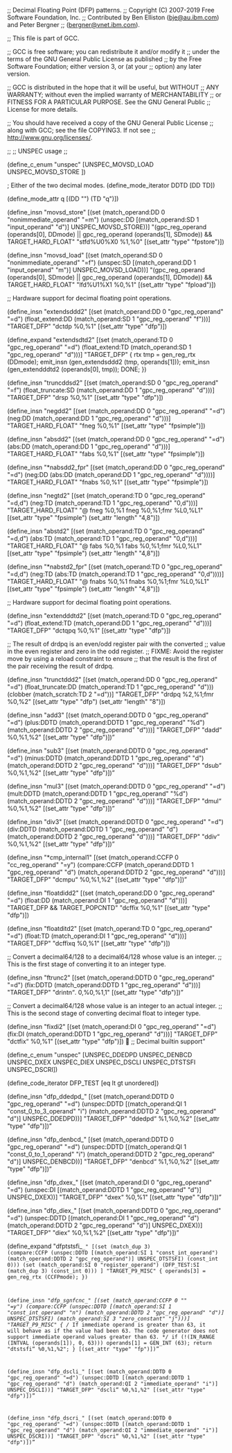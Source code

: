 ;; Decimal Floating Point (DFP) patterns.
;; Copyright (C) 2007-2019 Free Software Foundation, Inc.
;; Contributed by Ben Elliston (bje@au.ibm.com) and Peter Bergner
;; (bergner@vnet.ibm.com).

;; This file is part of GCC.

;; GCC is free software; you can redistribute it and/or modify it
;; under the terms of the GNU General Public License as published
;; by the Free Software Foundation; either version 3, or (at your
;; option) any later version.

;; GCC is distributed in the hope that it will be useful, but WITHOUT
;; ANY WARRANTY; without even the implied warranty of MERCHANTABILITY
;; or FITNESS FOR A PARTICULAR PURPOSE.  See the GNU General Public
;; License for more details.

;; You should have received a copy of the GNU General Public License
;; along with GCC; see the file COPYING3.  If not see
;; <http://www.gnu.org/licenses/>.

;;
;; UNSPEC usage
;;

(define_c_enum "unspec"
  [UNSPEC_MOVSD_LOAD
   UNSPEC_MOVSD_STORE
  ])

; Either of the two decimal modes.
(define_mode_iterator DDTD [DD TD])

(define_mode_attr q [(DD "") (TD "q")])


(define_insn "movsd_store"
  [(set (match_operand:DD 0 "nonimmediate_operand" "=m")
	(unspec:DD [(match_operand:SD 1 "input_operand" "d")]
		   UNSPEC_MOVSD_STORE))]
  "(gpc_reg_operand (operands[0], DDmode)
   || gpc_reg_operand (operands[1], SDmode))
   && TARGET_HARD_FLOAT"
  "stfd%U0%X0 %1,%0"
  [(set_attr "type" "fpstore")])

(define_insn "movsd_load"
  [(set (match_operand:SD 0 "nonimmediate_operand" "=f")
	(unspec:SD [(match_operand:DD 1 "input_operand" "m")]
		   UNSPEC_MOVSD_LOAD))]
  "(gpc_reg_operand (operands[0], SDmode)
   || gpc_reg_operand (operands[1], DDmode))
   && TARGET_HARD_FLOAT"
  "lfd%U1%X1 %0,%1"
  [(set_attr "type" "fpload")])

;; Hardware support for decimal floating point operations.

(define_insn "extendsddd2"
  [(set (match_operand:DD 0 "gpc_reg_operand" "=d")
	(float_extend:DD (match_operand:SD 1 "gpc_reg_operand" "f")))]
  "TARGET_DFP"
  "dctdp %0,%1"
  [(set_attr "type" "dfp")])

(define_expand "extendsdtd2"
  [(set (match_operand:TD 0 "gpc_reg_operand" "=d")
	(float_extend:TD (match_operand:SD 1 "gpc_reg_operand" "d")))]
  "TARGET_DFP"
{
  rtx tmp = gen_reg_rtx (DDmode);
  emit_insn (gen_extendsddd2 (tmp, operands[1]));
  emit_insn (gen_extendddtd2 (operands[0], tmp));
  DONE;
})

(define_insn "truncddsd2"
  [(set (match_operand:SD 0 "gpc_reg_operand" "=f")
	(float_truncate:SD (match_operand:DD 1 "gpc_reg_operand" "d")))]
  "TARGET_DFP"
  "drsp %0,%1"
  [(set_attr "type" "dfp")])

(define_insn "negdd2"
  [(set (match_operand:DD 0 "gpc_reg_operand" "=d")
	(neg:DD (match_operand:DD 1 "gpc_reg_operand" "d")))]
  "TARGET_HARD_FLOAT"
  "fneg %0,%1"
  [(set_attr "type" "fpsimple")])

(define_insn "absdd2"
  [(set (match_operand:DD 0 "gpc_reg_operand" "=d")
	(abs:DD (match_operand:DD 1 "gpc_reg_operand" "d")))]
  "TARGET_HARD_FLOAT"
  "fabs %0,%1"
  [(set_attr "type" "fpsimple")])

(define_insn "*nabsdd2_fpr"
  [(set (match_operand:DD 0 "gpc_reg_operand" "=d")
	(neg:DD (abs:DD (match_operand:DD 1 "gpc_reg_operand" "d"))))]
  "TARGET_HARD_FLOAT"
  "fnabs %0,%1"
  [(set_attr "type" "fpsimple")])

(define_insn "negtd2"
  [(set (match_operand:TD 0 "gpc_reg_operand" "=d,d")
	(neg:TD (match_operand:TD 1 "gpc_reg_operand" "0,d")))]
  "TARGET_HARD_FLOAT"
  "@
   fneg %0,%1
   fneg %0,%1\;fmr %L0,%L1"
  [(set_attr "type" "fpsimple")
   (set_attr "length" "4,8")])

(define_insn "abstd2"
  [(set (match_operand:TD 0 "gpc_reg_operand" "=d,d")
	(abs:TD (match_operand:TD 1 "gpc_reg_operand" "0,d")))]
  "TARGET_HARD_FLOAT"
  "@
   fabs %0,%1
   fabs %0,%1\;fmr %L0,%L1"
  [(set_attr "type" "fpsimple")
   (set_attr "length" "4,8")])

(define_insn "*nabstd2_fpr"
  [(set (match_operand:TD 0 "gpc_reg_operand" "=d,d")
	(neg:TD (abs:TD (match_operand:TD 1 "gpc_reg_operand" "0,d"))))]
  "TARGET_HARD_FLOAT"
  "@
   fnabs %0,%1
   fnabs %0,%1\;fmr %L0,%L1"
  [(set_attr "type" "fpsimple")
   (set_attr "length" "4,8")])

;; Hardware support for decimal floating point operations.

(define_insn "extendddtd2"
  [(set (match_operand:TD 0 "gpc_reg_operand" "=d")
	(float_extend:TD (match_operand:DD 1 "gpc_reg_operand" "d")))]
  "TARGET_DFP"
  "dctqpq %0,%1"
  [(set_attr "type" "dfp")])

;; The result of drdpq is an even/odd register pair with the converted
;; value in the even register and zero in the odd register.
;; FIXME: Avoid the register move by using a reload constraint to ensure
;; that the result is the first of the pair receiving the result of drdpq.

(define_insn "trunctddd2"
  [(set (match_operand:DD 0 "gpc_reg_operand" "=d")
	(float_truncate:DD (match_operand:TD 1 "gpc_reg_operand" "d")))
   (clobber (match_scratch:TD 2 "=d"))]
  "TARGET_DFP"
  "drdpq %2,%1\;fmr %0,%2"
  [(set_attr "type" "dfp")
   (set_attr "length" "8")])

(define_insn "add<mode>3"
  [(set (match_operand:DDTD 0 "gpc_reg_operand" "=d")
	(plus:DDTD (match_operand:DDTD 1 "gpc_reg_operand" "%d")
		   (match_operand:DDTD 2 "gpc_reg_operand" "d")))]
  "TARGET_DFP"
  "dadd<q> %0,%1,%2"
  [(set_attr "type" "dfp")])

(define_insn "sub<mode>3"
  [(set (match_operand:DDTD 0 "gpc_reg_operand" "=d")
	(minus:DDTD (match_operand:DDTD 1 "gpc_reg_operand" "d")
		    (match_operand:DDTD 2 "gpc_reg_operand" "d")))]
  "TARGET_DFP"
  "dsub<q> %0,%1,%2"
  [(set_attr "type" "dfp")])

(define_insn "mul<mode>3"
  [(set (match_operand:DDTD 0 "gpc_reg_operand" "=d")
	(mult:DDTD (match_operand:DDTD 1 "gpc_reg_operand" "%d")
		   (match_operand:DDTD 2 "gpc_reg_operand" "d")))]
  "TARGET_DFP"
  "dmul<q> %0,%1,%2"
  [(set_attr "type" "dfp")])

(define_insn "div<mode>3"
  [(set (match_operand:DDTD 0 "gpc_reg_operand" "=d")
	(div:DDTD (match_operand:DDTD 1 "gpc_reg_operand" "d")
		  (match_operand:DDTD 2 "gpc_reg_operand" "d")))]
  "TARGET_DFP"
  "ddiv<q> %0,%1,%2"
  [(set_attr "type" "dfp")])

(define_insn "*cmp<mode>_internal1"
  [(set (match_operand:CCFP 0 "cc_reg_operand" "=y")
	(compare:CCFP (match_operand:DDTD 1 "gpc_reg_operand" "d")
		      (match_operand:DDTD 2 "gpc_reg_operand" "d")))]
  "TARGET_DFP"
  "dcmpu<q> %0,%1,%2"
  [(set_attr "type" "dfp")])

(define_insn "floatdidd2"
  [(set (match_operand:DD 0 "gpc_reg_operand" "=d")
	(float:DD (match_operand:DI 1 "gpc_reg_operand" "d")))]
  "TARGET_DFP && TARGET_POPCNTD"
  "dcffix %0,%1"
  [(set_attr "type" "dfp")])

(define_insn "floatditd2"
  [(set (match_operand:TD 0 "gpc_reg_operand" "=d")
	(float:TD (match_operand:DI 1 "gpc_reg_operand" "d")))]
  "TARGET_DFP"
  "dcffixq %0,%1"
  [(set_attr "type" "dfp")])

;; Convert a decimal64/128 to a decimal64/128 whose value is an integer.
;; This is the first stage of converting it to an integer type.

(define_insn "ftrunc<mode>2"
  [(set (match_operand:DDTD 0 "gpc_reg_operand" "=d")
	(fix:DDTD (match_operand:DDTD 1 "gpc_reg_operand" "d")))]
  "TARGET_DFP"
  "drintn<q>. 0,%0,%1,1"
  [(set_attr "type" "dfp")])

;; Convert a decimal64/128 whose value is an integer to an actual integer.
;; This is the second stage of converting decimal float to integer type.

(define_insn "fix<mode>di2"
  [(set (match_operand:DI 0 "gpc_reg_operand" "=d")
	(fix:DI (match_operand:DDTD 1 "gpc_reg_operand" "d")))]
  "TARGET_DFP"
  "dctfix<q> %0,%1"
  [(set_attr "type" "dfp")])

;; Decimal builtin support

(define_c_enum "unspec"
  [UNSPEC_DDEDPD
   UNSPEC_DENBCD
   UNSPEC_DXEX
   UNSPEC_DIEX
   UNSPEC_DSCLI
   UNSPEC_DTSTSFI
   UNSPEC_DSCRI])

(define_code_iterator DFP_TEST [eq lt gt unordered])

(define_insn "dfp_ddedpd_<mode>"
  [(set (match_operand:DDTD 0 "gpc_reg_operand" "=d")
	(unspec:DDTD [(match_operand:QI 1 "const_0_to_3_operand" "i")
		      (match_operand:DDTD 2 "gpc_reg_operand" "d")]
		     UNSPEC_DDEDPD))]
  "TARGET_DFP"
  "ddedpd<q> %1,%0,%2"
  [(set_attr "type" "dfp")])

(define_insn "dfp_denbcd_<mode>"
  [(set (match_operand:DDTD 0 "gpc_reg_operand" "=d")
	(unspec:DDTD [(match_operand:QI 1 "const_0_to_1_operand" "i")
		      (match_operand:DDTD 2 "gpc_reg_operand" "d")]
		     UNSPEC_DENBCD))]
  "TARGET_DFP"
  "denbcd<q> %1,%0,%2"
  [(set_attr "type" "dfp")])

(define_insn "dfp_dxex_<mode>"
  [(set (match_operand:DI 0 "gpc_reg_operand" "=d")
	(unspec:DI [(match_operand:DDTD 1 "gpc_reg_operand" "d")]
		   UNSPEC_DXEX))]
  "TARGET_DFP"
  "dxex<q> %0,%1"
  [(set_attr "type" "dfp")])

(define_insn "dfp_diex_<mode>"
  [(set (match_operand:DDTD 0 "gpc_reg_operand" "=d")
	(unspec:DDTD [(match_operand:DI 1 "gpc_reg_operand" "d")
		      (match_operand:DDTD 2 "gpc_reg_operand" "d")]
		     UNSPEC_DXEX))]
  "TARGET_DFP"
  "diex<q> %0,%1,%2"
  [(set_attr "type" "dfp")])

(define_expand "dfptstsfi_<code>_<mode>"
  [(set (match_dup 3)
	(compare:CCFP (unspec:DDTD [(match_operand:SI 1 "const_int_operand")
				    (match_operand:DDTD 2 "gpc_reg_operand")]
				   UNSPEC_DTSTSFI)
		      (const_int 0)))
   (set (match_operand:SI 0 "register_operand")
	(DFP_TEST:SI (match_dup 3)
		     (const_int 0)))
  ]
  "TARGET_P9_MISC"
{
  operands[3] = gen_reg_rtx (CCFPmode);
})

(define_insn "*dfp_sgnfcnc_<mode>"
  [(set (match_operand:CCFP 0 "" "=y")
	(compare:CCFP
	 (unspec:DDTD [(match_operand:SI 1 "const_int_operand" "n")
		       (match_operand:DDTD 2 "gpc_reg_operand" "d")]
		      UNSPEC_DTSTSFI)
	 (match_operand:SI 3 "zero_constant" "j")))]
  "TARGET_P9_MISC"
{
  /* If immediate operand is greater than 63, it will behave as if
     the value had been 63.  The code generator does not support
     immediate operand values greater than 63.  */
  if (!(IN_RANGE (INTVAL (operands[1]), 0, 63)))
    operands[1] = GEN_INT (63);
  return "dtstsfi<q> %0,%1,%2";
}
  [(set_attr "type" "fp")])

(define_insn "dfp_dscli_<mode>"
  [(set (match_operand:DDTD 0 "gpc_reg_operand" "=d")
	(unspec:DDTD [(match_operand:DDTD 1 "gpc_reg_operand" "d")
		      (match_operand:QI 2 "immediate_operand" "i")]
		     UNSPEC_DSCLI))]
  "TARGET_DFP"
  "dscli<q> %0,%1,%2"
  [(set_attr "type" "dfp")])

(define_insn "dfp_dscri_<mode>"
  [(set (match_operand:DDTD 0 "gpc_reg_operand" "=d")
	(unspec:DDTD [(match_operand:DDTD 1 "gpc_reg_operand" "d")
		      (match_operand:QI 2 "immediate_operand" "i")]
		     UNSPEC_DSCRI))]
  "TARGET_DFP"
  "dscri<q> %0,%1,%2"
  [(set_attr "type" "dfp")])
